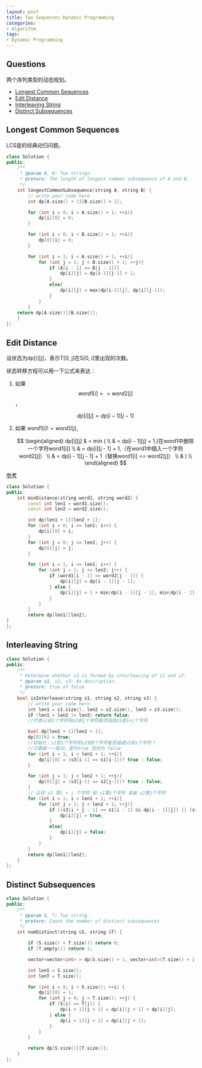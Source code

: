 ```yaml
---
layout: post
title: Two Sequences Dynamic Programming
categories:
- Algorithm
tags:
- Dynamic Programming
---
```

## Questions
两个序列类型的动态规划。

- [Longest Common Sequences](http://www.lintcode.com/en/problem/longest-common-subsequence/)
- [Edit Distance](http://www.lintcode.com/en/problem/edit-distance/)
- [Interleaving String](http://www.lintcode.com/en/problem/interleaving-string/)
- [Distinct Subsequences](http://www.lintcode.com/en/problem/distinct-subsequences/)

## Longest Common Sequences
LCS是的经典动归问题。

~~~cpp
class Solution {
public:
    /**
     * @param A, B: Two strings.
     * @return: The length of longest common subsequence of A and B.
     */
    int longestCommonSubsequence(string A, string B) {
        // write your code here
        int dp[A.size() + 1][B.size() + 1];

        for (int i = 0; i < A.size() + 1; ++i){
            dp[i][0] = 0;
        }

        for (int i = 0; i < B.size() + 1; ++i){
            dp[0][i] = 0;
        }

        for (int i = 1; i < A.size() + 1; ++i){
            for (int j = 1; j < B.size() + 1; ++j){
                if (A[i - 1] == B[j - 1]){
                    dp[i][j] = dp[i-1][j-1] + 1;
                }
                else{
                    dp[i][j] = max(dp[i-1][j], dp[i][j-1]);
                }
            }
        }
    return dp[A.size()][B.size()];    
    }
};
~~~

## Edit Distance

设状态为dp[i][j]，表示T[0, j]在S[0, i]里出现的次数。


状态转移方程可以用一下公式来表达：

1. 如果 $$word1[i] == word2[j]$$，

    $$dp[i][j] = dp[i - 1][j - 1]$$


2. 如果 $word1[i] != word2[j]$,

    $$
      \begin{aligned}
     dp[i][j] & =  min ( \\
       & = dp[i - 1][j] + 1,(在word1中删除一个字符word1[i])   \\
       & = dp[i][j - 1] + 1,（在word1中插入一个字符word2[j]）   \\
       & = dp[i - 1][j - 1] + 1（替换word1[i] == word2[j]）    \\
       & )    \\
      \end{aligned}
    $$


[参考](http://yutianx.info/2014/09/26/2014-09-26-leetcode-edit-distance/)

~~~cpp
class Solution {
public:
    int minDistance(string word1, string word2) {
        const int len1 = word1.size();
        const int len2 = word2.size();

        int dp[len1 + 1][len2 + 1];
        for (int i = 0; i <= len1; i++) {
            dp[i][0] = i;
        }
        for (int j = 0; j <= len2; j++) {
            dp[0][j] = j;
        }

        for (int i = 1; i <= len1; i++) {
            for (int j = 1; j <= len2; j++) {
                if (word1[i - 1] == word2[j - 1]) {
                    dp[i][j] = dp[i - 1][j - 1];
                } else {
                    dp[i][j] = 1 + min(dp[i - 1][j - 1], min(dp[i - 1][j], dp[i][j - 1]));  
                }
            }
        }
        return dp[len1][len2];
}
};
~~~

##  Interleaving String
~~~cpp
class Solution {
public:
    /**
     * Determine whether s3 is formed by interleaving of s1 and s2.
     * @param s1, s2, s3: As description.
     * @return: true of false.
     */
    bool isInterleave(string s1, string s2, string s3) {
        // write your code here
        int len1 = s1.size(), len2 = s2.size(), len3 = s3.size();
        if (len1 + len2 != len3) return false;
        //代表s1前i个字符和s2前j个字符能否组成s3前i+j个字符

        bool dp[len1 + 1][len2 + 1];
        dp[0][0] = true;
        //初始化：s1前i个字符和s2前0个字符能否组成s3前i个字符？
        //只要能一一配对，即为true 否则为 false
        for (int i = 1; i < len1 + 1; ++i){
            dp[i][0] = (s3[i-1] == s1[i-1])? true : false;
        }

        for (int j = 1; j < len2 + 1; ++j){
            dp[0][j] = (s3[j-1] == s2[j-1])? true : false;
        }
        // 比较 s3 第i + j 个字符 和 s1第i个字符 或者 s2第j个字符
        for (int i = 1; i < len1 + 1; ++i){
            for (int j = 1; j < len2 + 1; ++j){
                if ((s3[i + j - 1] == s1[i - 1] && dp[i - 1][j]) || (s3[i + j - 1] == s2[j - 1] && dp[i][j - 1])){
                    dp[i][j] = true;
                }
                else{
                    dp[i][j] = false;
                }
            }
        }
        return dp[len1][len2];   
    }
};
~~~


## Distinct Subsequences
~~~cpp
class Solution {
public:
    /**
     * @param S, T: Two string.
     * @return: Count the number of distinct subsequences
     */
    int numDistinct(string &S, string &T) {

        if (S.size() < T.size()) return 0;
        if (T.empty()) return 1;

        vector<vector<int> > dp(S.size() + 1, vector<int>(T.size() + 1, 0));

        int lenS = S.size();
        int lenT = T.size();

        for (int i = 0; i < S.size(); ++i) {
            dp[i][0] = 1;
            for (int j = 0; j < T.size(); ++j) {
                if (S[i] == T[j]) {
                    dp[i + 1][j + 1] = dp[i][j + 1] + dp[i][j];
                } else {
                    dp[i + 1][j + 1] = dp[i][j + 1];
                }
            }
        }

        return dp[S.size()][T.size()];
    }
};
~~~

